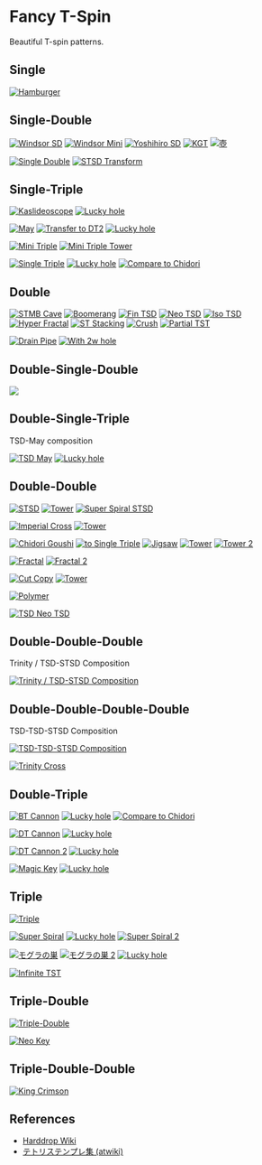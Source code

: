 Fancy T-Spin
============

Beautiful T-spin patterns.

Single
-------

[![Hamburger](https://fumen-svg-server--eight041.repl.co/?data=v115%40mfG8DeF8CeG8CeG8DeF8CeG8CeG8DeF8CeG8CeG8De%3FF8CeG8CeG8JeAgWJAIyehDVsZrDSBAAAvhJ0pBdlfFlBAAA%3F0fBdbfFbBAAAJkBAAA&delay=500)](https://harddrop.com/fumen/?v115@mfG8DeF8CeG8CeG8DeF8CeG8CeG8DeF8CeG8CeG8De?F8CeG8CeG8JeAgWJAIyehDVsZrDSBAAAvhJ0pBdlfFlBAAA?0fBdbfFbBAAAJkBAAA)

Single-Double
--------------

[![Windsor SD](https://fumen-svg-server--eight041.repl.co/?data=v115%400gB8GeB8HeC8AeI8CeH8AeE8JeAgWMAXORoDzXyTAS%3FIT7B0gRaGeRaLeiWIegWWeAAAvhGtgflgf9gBAAANrfFrBA%3FAA&delay=500)](https://harddrop.com/fumen/?v115@0gB8GeB8HeC8AeI8CeH8AeE8JeAgWMAXORoDzXyTAS?IT7B0gRaGeRaLeiWIegWWeAAAvhGtgflgf9gBAAANrfFrBA?AA)
[![Windsor Mini](https://fumen-svg-server--eight041.repl.co/?data=v115%40HhI8AeF8CeH8AeB8JeAgWOAXORoDzXyTASo93DuuBA%3FAMhzDeeAAPAAvhFVjf9jBAAA9sflsBAAA)](https://harddrop.com/fumen/?v115@HhI8AeF8CeH8AeB8JeAgWOAXORoDzXyTASo93DuuBA?AMhzDeeAAPAAvhFVjf9jBAAA9sflsBAAA)
[![Yoshihiro SD](https://fumen-svg-server--eight041.repl.co/?data=v115%40bhI8KeAgWOAZn81DJ9VXEvoo2Az2AAAvhCVtf9tBAA%3FAMhB8CeF8DeG8MeAAAvhCtsflsBAAA)](https://harddrop.com/fumen/?v115@bhI8KeAgWOAZn81DJ9VXEvoo2Az2AAAvhCVtf9tBAA?AMhB8CeF8DeG8MeAAAvhCtsflsBAAA)
[![KGT](https://fumen-svg-server--eight041.repl.co/?data=v115%40pgD8CeG8BeG8CeH8AeI8AeI8AeE8JeAgWDAL71BAvh%3FGNhfVhBAAATTB9cflcBAAA)](https://harddrop.com/fumen/?v115@pgD8CeG8BeG8CeH8AeI8AeI8AeE8JeAgWDAL71BAvh?GNhfVhBAAATTB9cflcBAAA)
[![壺](https://fumen-svg-server--eight041.repl.co/?data=v115%409gC8CeF8EeF8CeG8CeD8JeAgWGAlPxRBGyAAAvhHXr%3FBtlfllf9lBAAPAA9rflrBAAA)](https://harddrop.com/fumen/?v115@9gC8CeF8EeF8CeG8CeD8JeAgWGAlPxRBGyAAAvhHXr?Btlfllf9lBAAPAA9rflrBAAA)

[![Single Double](https://fumen-svg-server--eight041.repl.co/?data=v115%405gB8GeB8CeG8AeH8CeH8BeA8JeAgWPATOZyDs488AQ%3FmqhECDdCA5gRaGeRaKehHIegHIegHJeAAAvhF9efVjftsfl%3Fsf9sBAAA)](https://harddrop.com/fumen/?v115@5gB8GeB8CeG8AeH8CeH8BeA8JeAgWPATOZyDs488AQ?mqhECDdCA5gRaGeRaKehHIegHIegHJeAAAvhF9efVjftsfl?sf9sBAAA)
[![STSD Transform](https://fumen-svg-server--eight041.repl.co/?data=v115%405gB8GeB8CeG8AeH8CeH8BeA8JeAg0QAz%2BT7BFbEwCy%3FC5aEmXyGEvhG9efVjftsf1sBAAA5jBcZBHhF8DeE8YeAAA)](https://harddrop.com/fumen/?v115@5gB8GeB8CeG8AeH8CeH8BeA8JeAg0QAz+T7BFbEwCy?C5aEmXyGEvhG9efVjftsf1sBAAA5jBcZBHhF8DeE8YeAAA)

Single-Triple
--------------

[![Kaslideoscope](https://fumen-svg-server--eight041.repl.co/?data=v115%40pgD8CeF8DeF8AeI8CeG8CeI8AeD8JeAgWNALScDEJ3%3FENEzVzQEFBAAAhgRpHeRLHewDIewDAeiWEewDCegWEewDae%3FAAPAAvhHVcftlfVrf9rBAAAVhftqBAAA)](https://harddrop.com/fumen/?v115@pgD8CeF8DeF8AeI8CeG8CeI8AeD8JeAgWNALScDEJ3?ENEzVzQEFBAAAhgRpHeRLHewDIewDAeiWEewDCegWEewDae?AAPAAvhHVcftlfVrf9rBAAAVhftqBAAA)
[![Lucky hole](https://fumen-svg-server--eight041.repl.co/?data=v115%40fgD8BeG8CeG8AeI8CeG8CeI8AeH8AeE8JeAgWMAMwg%3F%2FD5oo2Ao3krDvhM9SuAAVXftgfVmf9mBAAA9XfVcftlBAAA%3FNrfFrBAAA)](https://harddrop.com/fumen/?v115@fgD8BeG8CeG8AeI8CeG8CeI8AeH8AeE8JeAgWMAMwg?/D5oo2Ao3krDvhM9SuAAVXftgfVmf9mBAAA9XfVcftlBAAA?NrfFrBAAA)
  
[![May](https://fumen-svg-server--eight041.repl.co/?data=v115%40pgB8HeA8IeA8AeI8BeH8CeG8BeG8JeAgWDANyJDAfg%3FRpHeRLHewDIewDAeBPFewDBeBPEewDceAAPAAvhGVbftkfF%3FqBAAAVgftpBAAA)](https://harddrop.com/fumen/?v115@pgB8HeA8IeA8AeI8BeH8CeG8BeG8JeAgWDANyJDAfg?RpHeRLHewDIewDAeBPFewDBeBPEewDceAAPAAvhGVbftkfF?qBAAAVgftpBAAA)
[![Transfer to DT2](https://fumen-svg-server--eight041.repl.co/?data=v115%40pgB8HeA8IeA8AeI8BeH8CeG8BeG8JeAgWTA0LkJET6%3FMXEFbEcEvoo2AkupAAvhGRbuAApffpkBAAAUcB3QBAAA)](https://harddrop.com/fumen/?v115@pgB8HeA8IeA8AeI8BeH8CeG8BeG8JeAgWTA0LkJET6?MXEFbEcEvoo2AkupAAvhGRbuAApffpkBAAAUcB3QBAAA)
[![Lucky hole](https://fumen-svg-server--eight041.repl.co/?data=v115%40fgB8BeG8CeG8AeI8BeH8CeG8BeI8AeG8JeAg0MAMwg%3F%2FD5oo2Ao3krDvhL9RuAAVWftffFlBAAA9WfVbftkBAAA9lf%3FFqBAAA)](https://harddrop.com/fumen/?v115@fgB8BeG8CeG8AeI8BeH8CeG8BeI8AeG8JeAg0MAMwg?/D5oo2Ao3krDvhL9RuAAVWftffFlBAAA9WfVbftkBAAA9lf?FqBAAA)

[![Mini Triple](https://fumen-svg-server--eight041.repl.co/?data=v115%40pgB8HeA8IeA8AeI8BeH8BeH8CeF8JeAgWNANOJ5DFb%3FEwCyuVDEFBAAAvhHVbuAAtkftpfVvBAAAVgftpBAAA)](https://harddrop.com/fumen/?v115@pgB8HeA8IeA8AeI8BeH8BeH8CeF8JeAgWNANOJ5DFb?EwCyuVDEFBAAAvhHVbuAAtkftpfVvBAAAVgftpBAAA)
[![Mini Triple Tower](https://fumen-svg-server--eight041.repl.co/?data=v115%40xeB8HeA8IeA8AeI8BeH8BeH8CeI8AeH8BeH8BeG8Ce%3FG8AeI8BeH8BeH8CeI8AeH8BeH8BeG8CeF8JeAg0VANOJ5DF%3FbEwCyuVDEloo2AUn9rDSBAAAxehWHegWIegWAeBPFewDBeB%3FPEewDBehHEewDCegHEewDRaAegHEeRaBewDEehWBewDEegW%3FCewDEegWAeBPwDEewDBeBPEewDBehHEewDCegHEewDRaAeg%3FHEeRaleAAAvhVVfetoetteVze99e9CfVHftQftVfVbf9lf9%3FqfVvBAAA9qBVvBtpBVvB9qBVvBtpBAAA)](https://harddrop.com/fumen/?v115@xeB8HeA8IeA8AeI8BeH8BeH8CeI8AeH8BeH8BeG8Ce?G8AeI8BeH8BeH8CeI8AeH8BeH8BeG8CeF8JeAg0VANOJ5DF?bEwCyuVDEloo2AUn9rDSBAAAxehWHegWIegWAeBPFewDBeB?PEewDBehHEewDCegHEewDRaAegHEeRaBewDEehWBewDEegW?CewDEegWAeBPwDEewDBeBPEewDBehHEewDCegHEewDRaAeg?HEeRaleAAAvhVVfetoetteVze99e9CfVHftQftVfVbf9lf9?qfVvBAAA9qBVvBtpBVvB9qBVvBtpBAAA)
  
[![Single Triple](https://fumen-svg-server--eight041.repl.co/?data=v115%409gD8BeG8DeG8AeJ8AeD8JeAgWPATOZyDs488AQuR5D%3FQDdCA%2FgRaBeBPCeRaDeBPeeAAPAAvhHNmfFmfdmBAAAXcBV%3FiftrBAAA)](https://harddrop.com/fumen/?v115@9gD8BeG8DeG8AeJ8AeD8JeAgWPATOZyDs488AQuR5D?QDdCA/gRaBeBPCeRaDeBPeeAAPAAvhHNmfFmfdmBAAAXcBV?iftrBAAA)
[![Lucky hole](https://fumen-svg-server--eight041.repl.co/?data=v115%40zgD8BeG8DeG8AeJ8AeJ8AeC8JeAg0MAMwg%2FD5oo2Ao%3F3krDvhHNhuAAFhfdhBAAAXXBVdftmBAAAHhD8DeE8EeB8Te%3FAAAvhCNsfFsBAAA)](https://harddrop.com/fumen/?v115@zgD8BeG8DeG8AeJ8AeJ8AeC8JeAg0MAMwg/D5oo2Ao?3krDvhHNhuAAFhfdhBAAAXXBVdftmBAAAHhD8DeE8EeB8Te?AAAvhCNsfFsBAAA)
[![Compare to Chidori](https://fumen-svg-server--eight041.repl.co/?delay=1000&data=v115%409gB8R4BeBtC8R4DeBtE8AeJ8AeD8JeAgWWADHvQEBM%3FVTASYlNEFbs2BouCNEyuBAA6gg0HeAPglHeg0glAteeAAPA%3FA)](https://harddrop.com/fumen/?v115@9gB8R4BeBtC8R4DeBtE8AeJ8AeD8JeAgWWADHvQEBM?VTASYlNEFbs2BouCNEyuBAA6gg0HeAPglHeg0glAteeAAPA?A)

Double
---------

[![STMB Cave](https://fumen-svg-server--eight041.repl.co/?delay=1000&data=v115%409gC8CeH8AeI8CeG8CeC8JeAgWLAzeW0BFbs2BBSdCA%3FrgRpHeRpLeRaGeRageAAPAArgxSHeRpHegWIegWkeAAA0gg%3FlBPGegHglIeglkeAAAsgAtGegWhlGeg0APCehHxDEeRagWI%3FegWVeAAA)](https://harddrop.com/fumen/?v115@9gC8CeH8AeI8CeG8CeC8JeAgWLAzeW0BFbs2BBSdCA?rgRpHeRpLeRaGeRageAAPAArgxSHeRpHegWIegWkeAAA0gg?lBPGegHglIeglkeAAAsgAtGegWhlGeg0APCehHxDEeRagWI?egWVeAAA)
[![Boomerang](https://fumen-svg-server--eight041.repl.co/?data=v115%40agB8IeA8CeE8AeH8BeH8BeI8AeI8AeI8AeD8JeAgWJ%3FACnrGEFMkJEHBAAAvhCWSuAA%2BcBAAA)](https://harddrop.com/fumen/?v115@agB8IeA8CeE8AeH8BeH8BeI8AeI8AeI8AeD8JeAgWJ?ACnrGEFMkJEHBAAAvhCWSuAA+cBAAA)
[![Fin TSD](https://fumen-svg-server--eight041.repl.co/?data=v115%400gC8GeA8HeB8HeB8BeH8AeG8JeAgWJAGOpTASY9tCk%3FAAAA0giHGegHveAAPAAvhDlhflgfNqBAAA)](https://harddrop.com/fumen/?v115@0gC8GeA8HeB8HeB8BeH8AeG8JeAgWJAGOpTASY9tCk?AAAA0giHGegHveAAPAAvhDlhflgfNqBAAA)
[![Neo TSD](https://fumen-svg-server--eight041.repl.co/?data=v115%40zgC8GeA8IeB8BeH8BeH8AeG8JeAgWJAOYrTASY9tCk%3FAAAAzgiHGegHweAAPAAvhEtgflgfFgfNqBAAA)](https://harddrop.com/fumen/?v115@zgC8GeA8IeB8BeH8BeH8AeG8JeAgWJAOYrTASY9tCk?AAAAzgiHGegHweAAPAAvhEtgflgfFgfNqBAAA)
[![Iso TSD](https://fumen-svg-server--eight041.repl.co/?data=v115%40zgD8FeA8IeB8HeA8BeI8AeG8JeAgWJAJtrTASY9tCk%3FAAAAzgzD3eAAPAAvhDlhfFgfdqBAAA)](https://harddrop.com/fumen/?v115@zgD8FeA8IeB8HeA8BeI8AeG8JeAgWJAJtrTASY9tCk?AAAAzgzD3eAAPAAvhDlhfFgfdqBAAA)
[![Hyper Fractal](https://fumen-svg-server--eight041.repl.co/?data=v115%407fF8DeF8DeF8DeF8DeF8DeF8DeF8DeF8DeF8DeF8De%3FF8Je%2BKYPAIGurDyoo2AmLckD0isCAvhPipQAAAAA%2BgBifB%2B%3FWBiVB%2BMB9VflVBAAA9fflfBAAA9pflpBAAA)](https://harddrop.com/fumen/?v115@7fF8DeF8DeF8DeF8DeF8DeF8DeF8DeF8DeF8DeF8De?F8Je+KYPAIGurDyoo2AmLckD0isCAvhPipQAAAAA+gBifB+?WBiVB+MB9VflVBAAA9fflfBAAA9pflpBAAA)
[![ST Stacking](https://fumen-svg-server--eight041.repl.co/?data=v115%40mfG8DeF8CeG8CeG8DeF8CeG8CeG8DeF8CeG8CeG8De%3FF8CeG8CeG8JeAg0NAze88AwMWeDjB2JEHBAAAmfAAgWIegW%3FHehWHehHIegHHeQagHHeRaIeQaHeRLHeRLIeAPHeBPHeAPP%3FeAAecfRpg0D8CeQpwSgWIegWGeBPgHHewhQLHewhQLIegHI%3FegHIegHGeRpgWGexhgWIeAPGeBtHeAtPeAAAvhS%2FpBdlfFl%3FBAAA%2FkBdgfFgBAAA%2FfBdbfFbBAAeZkBvaBdWfFWBAAAZlBA%3FAA)](https://harddrop.com/fumen/?v115@mfG8DeF8CeG8CeG8DeF8CeG8CeG8DeF8CeG8CeG8De?F8CeG8CeG8JeAg0NAze88AwMWeDjB2JEHBAAAmfAAgWIegW?HehWHehHIegHHeQagHHeRaIeQaHeRLHeRLIeAPHeBPHeAPP?eAAecfRpg0D8CeQpwSgWIegWGeBPgHHewhQLHewhQLIegHI?egHIegHGeRpgWGexhgWIeAPGeBtHeAtPeAAAvhS/pBdlfFl?BAAA/kBdgfFgBAAA/fBdbfFbBAAeZkBvaBdWfFWBAAAZlBA?AA)
[![Crush](https://fumen-svg-server--eight041.repl.co/?delay=1000&data=v115%40%2Fgh0FeB8g0CeF8g0R4G8R4AeE8JeAg0FAjLJbEIBAA%3FAUhRLgHFewhQLPeAAPAA)](https://harddrop.com/fumen/?v115@/gh0FeB8g0CeF8g0R4G8R4AeE8JeAg0FAjLJbEIBAA?AUhRLgHFewhQLPeAAPAA)
[![Partial TST](https://fumen-svg-server--eight041.repl.co/?data=v115%40zgB8HeA8IeA8AeI8BeH8CeF8JeAgWNAQCaeEpikTAS%3FY9tC0AAAAJhBPIeBPYeAAPAAvhCVgftpBAAA)](https://harddrop.com/fumen/?v115@zgB8HeA8IeA8AeI8BeH8CeF8JeAgWNAQCaeEpikTAS?Y9tC0AAAAJhBPIeBPYeAAPAAvhCVgftpBAAA)

[![Drain Pipe](https://fumen-svg-server--eight041.repl.co/?data=v115%40fgB8CeG8DeI8AeH8BeH8AeI8AeI8AeE8JeAgWMAkLs%3F4Duoo2AQutrDvhCUSuUAzO0dEloo2Awno2AzX%2FdEEszQEch%3FQCAjLBAAAAPAA)](https://harddrop.com/fumen/?v115@fgB8CeG8DeI8AeH8BeH8AeI8AeI8AeE8JeAgWMAkLs?4Duoo2AQutrDvhCUSuUAzO0dEloo2Awno2AzX/dEEszQEch?QCAjLBAAAAPAA)
[![With 2w hole](https://fumen-svg-server--eight041.repl.co/?data=v115%40fgB8CeG8DeI8AeH8BeH8BeH8BeH8BeD8JeAgWQAXu%2B%3F1DFbU9A3oo2Ao3krDvhDWXuAA%2Bhf%2BrBAAA)](https://harddrop.com/fumen/?v115@fgB8CeG8DeI8AeH8BeH8BeH8BeH8BeD8JeAgWQAXu+?1DFbU9A3oo2Ao3krDvhDWXuAA+hf+rBAAA)

Double-Single-Double
--------------------

[![](https://fumen-svg-server--eight041.repl.co/?data=v115%40pgC8BeH8CeI8AeH8BeG8CeF8CeE8JeAglAhRaGeRaj%3FeAAeughHIegHIegHIegWIegWHehWMeAAekgRpHexhIeQaIe%3FQaIeQLIeQLHehlMeAAevhJtWfVcf9mBAAAdrf1vBAAAdrfF%3FrBAAA)](https://harddrop.com/fumen/?v115@pgC8BeH8CeI8AeH8BeG8CeF8CeE8JeAglAhRaGeRaj?eAAeughHIegHIegHIegWIegWHehWMeAAekgRpHexhIeQaIe?QaIeQLIeQLHehlMeAAevhJtWfVcf9mBAAAdrf1vBAAAdrfF?rBAAA)

Double-Single-Triple
--------------------

TSD-May composition

[![TSD May](https://fumen-svg-server--eight041.repl.co/?delay=1000&data=v115%40agB8IeA8CeE8AeH8CeH8AeH8BeG8CeH8BeD8JeAgWJ%3FAUNKSASo9cDZBAAA5gA8GeAAAeAAGeA8ieAAAAhAABeA8Ge%3FAAAeAAFeB8YeAAANhA8GeAAAeAAGeA8OeAAAUhAABeA8GeA%3FAA8NeAAAKhAAIeA8AeA8IeAANeAAAKhA8AeA8GeAAAeAAXe%3FAAAKhAAA8JeA8GeAAPeAAA)](https://harddrop.com/fumen/?v115@agB8IeA8CeE8AeH8CeH8AeH8BeG8CeH8BeD8JeAgWJ?AUNKSASo9cDZBAAA5gA8GeAAAeAAGeA8ieAAAAhAABeA8Ge?AAAeAAFeB8YeAAANhA8GeAAAeAAGeA8OeAAAUhAABeA8GeA?AA8NeAAAKhAAIeA8AeA8IeAANeAAAKhA8AeA8GeAAAeAAXe?AAAKhAAA8JeA8GeAAPeAAA)
[![Lucky hole](https://fumen-svg-server--eight041.repl.co/?delay=1000&data=v115%40LgC8BeH8CeI8AeH8CeH8AeH8BeG8CeH8BeH8AeE8Je%3FAgWMAMwg%2FD5oo2Ao3krDvgA8GeAAAeAAGeA8seAAPAA2gAA%3FBeA8GeAAAeAAFeB8ieAAADhA8GeAAAeAAGeA8YeAAAKhAAB%3FeA8GeAAA8XeAAAAhAAIeA8AeA8IeAAXeAAAAhA8AeA8GeAA%3FAeAAheAAAAhAAA8JeA8GeAAZeAAA)](https://harddrop.com/fumen/?v115@LgC8BeH8CeI8AeH8CeH8AeH8BeG8CeH8BeH8AeE8Je?AgWMAMwg/D5oo2Ao3krDvgA8GeAAAeAAGeA8seAAPAA2gAA?BeA8GeAAAeAAFeB8ieAAADhA8GeAAAeAAGeA8YeAAAKhAAB?eA8GeAAA8XeAAAAhAAIeA8AeA8IeAAXeAAAAhA8AeA8GeAA?AeAAheAAAAhAAA8JeA8GeAAZeAAA)

Double-Double
--------------

[![STSD](https://fumen-svg-server--eight041.repl.co/?delay=1500&data=v115%402gB8HeA8FeD8AeI8BeH8BeD8JeAgWEAz%2BT7B2gBAHe%3FAAFeDAAeIABeHABeDAJeAAPAA2gh0Heg0Ieg0AehlEeRpBe%3FglEeRpBeglMeAAA2ghHHegHIegHAehWEexSBegWEexSBeg0%3FC8JeAAA2gh0Heg0Ieg0AeBtEeRpBeBtDeRpPeAAA2ghHHeg%3FHIegHAeBPEexSBeBPBeB8xwBeDAJeAAA2gR4GeR4HeRpAeh%3FlEeRpBeglIeglMeAAA2gxDGexDHexSAehWEexSBegWIeg0C%3F8JeAAA2gR4GeR4HeRpAeBtEeRpBeBtVeAAA2gxDGexDHexS%3FAeBPEexSBeBPVeAAA2gh0Geglg0Heglg0AeBtEehlBeBtVe%3FAAA)](https://harddrop.com/fumen/?v115@2gB8HeA8FeD8AeI8BeH8BeD8JeAgWEAz+T7B2gBAHe?AAFeDAAeIABeHABeDAJeAAPAA2gh0Heg0Ieg0AehlEeRpBe?glEeRpBeglMeAAA2ghHHegHIegHAehWEexSBegWEexSBeg0?C8JeAAA2gh0Heg0Ieg0AeBtEeRpBeBtDeRpPeAAA2ghHHeg?HIegHAeBPEexSBeBPBeB8xwBeDAJeAAA2gR4GeR4HeRpAeh?lEeRpBeglIeglMeAAA2gxDGexDHexSAehWEexSBegWIeg0C?8JeAAA2gR4GeR4HeRpAeBtEeRpBeBtVeAAA2gxDGexDHexS?AeBPEexSBeBPVeAAA2gh0Geglg0Heglg0AeBtEehlBeBtVe?AAA)
[![Tower](https://fumen-svg-server--eight041.repl.co/?data=v115%40LgE8EeD8FeD8AeI8BeH8BeH8CeI8AeH8BeH8BeC8Je%3FAgWFAUn9rDSBAAAvhN1NuAANXfNcf1hfdsBAAA1XfNhfNmf%3FlrBAAA1hfNrBAAA)](https://harddrop.com/fumen/?v115@LgE8EeD8FeD8AeI8BeH8BeH8CeI8AeH8BeH8BeC8Je?AgWFAUn9rDSBAAAvhN1NuAANXfNcf1hfdsBAAA1XfNhfNmf?lrBAAA1hfNrBAAA)
[![Super Spiral STSD](https://fumen-svg-server--eight041.repl.co/?data=v115%40tgB8IeA8DeD8AeG8CeG8CeH8BeE8JeAgWVATAurDyo%3Fo2AzIWXEBD98AwM%2BtCkAAAAtgBPIeAPAtCezDGegHIegHIe%3FhHQeAAPAAvhD2bferf2qBAAA)](https://harddrop.com/fumen/?v115@tgB8IeA8DeD8AeG8CeG8CeH8BeE8JeAgWVATAurDyo?o2AzIWXEBD98AwM+tCkAAAAtgBPIeAPAtCezDGegHIegHIe?hHQeAAPAAvhD2bferf2qBAAA)

[![Imperial Cross](https://fumen-svg-server--eight041.repl.co/?data=v115%402gB8HeA8FeD8AeH8CeH8AeE8JeAgWQAJ0trDy%2BzCEF%3Fbs2BynEbEvhE1huAANrfFrfdrBAAA)](https://harddrop.com/fumen/?v115@2gB8HeA8FeD8AeH8CeH8AeE8JeAgWQAJ0trDy+zCEF?bs2BynEbEvhE1huAANrfFrfdrBAAA)
[![Tower](https://fumen-svg-server--eight041.repl.co/?data=v115%40jfD8BeG8CeG8AeH8CeH8AeJ8CeI8AeH8CeH8AeF8Ce%3FG8AeH8CeH8AeF8JeAgWFAUn9rDSBAAAvha90eV5etCflCf9%3FCBAAA9%2BeFDBAAANIf1NfdYfFYfNYBAAANSflXBAAA9cfVhf%3Ftqflqf9qBAAA9mfFrBAAA)](https://harddrop.com/fumen/?v115@jfD8BeG8CeG8AeH8CeH8AeJ8CeI8AeH8CeH8AeF8Ce?G8AeH8CeH8AeF8JeAgWFAUn9rDSBAAAvha90eV5etCflCf9?CBAAA9+eFDBAAANIf1NfdYfFYfNYBAAANSflXBAAA9cfVhf?tqflqf9qBAAA9mfFrBAAA)

[![Chidori Goushi](https://fumen-svg-server--eight041.repl.co/?data=v115%400gB8GeB8CeH8CeH8AeH8AeF8JeAgWQAj8FoDPMeTAS%3FIAME1974D0gRaGeRaIeBPIeBPZeAAPAArgAtHexSGewhwSv%3FeAAAvhFdmfFmBAAetqflqBAAA)](https://harddrop.com/fumen/?v115@0gB8GeB8CeH8CeH8AeH8AeF8JeAgWQAj8FoDPMeTAS?IAME1974D0gRaGeRaIeBPIeBPZeAAPAArgAtHexSGewhwSv?eAAAvhFdmfFmBAAetqflqBAAA)
[![to Single Triple](https://fumen-svg-server--eight041.repl.co/?data=v115%400gB8GeB8CeH8CeH8AeM8AeA8JeAgWUA0H98Awc1JEH%3FDVTASYlWEJ5krDvhEdmuAAFmfNmBAAeacBfgA8IeA8IeA8I%3FeA8DeE8neAAAvhDtVfVbf9lBAAA)](https://harddrop.com/fumen/?v115@0gB8GeB8CeH8CeH8AeM8AeA8JeAgWUA0H98Awc1JEH?DVTASYlWEJ5krDvhEdmuAAFmfNmBAAeacBfgA8IeA8IeA8I?eA8DeE8neAAAvhDtVfVbf9lBAAA)
[![Jigsaw](https://fumen-svg-server--eight041.repl.co/?data=v115%40pgC8BeG8CeH8CeG8BeH8BeH8BeE8JeAgWGAKepaEhD%3FCAAvhBPrQAAAAA)](https://harddrop.com/fumen/?v115@pgC8BeG8CeH8CeG8BeH8BeH8BeE8JeAgWGAKepaEhD?CAAvhBPrQAAAAA)
[![Tower](https://fumen-svg-server--eight041.repl.co/?data=v115%40kfB8GeB8CeH8CeH8AeH8AeH8CeH8CeH8AeH8AeH8Ce%3FH8CeH8AeH8AeF8JeAgWFAUn9rDSBAAAvhRd%2BtAAF%2BAAAAtC%3FflCBAAAdSfFSBAAAtWflWBAAAdmfFmBAAAtqflqBAAA)](https://harddrop.com/fumen/?v115@kfB8GeB8CeH8CeH8AeH8AeH8CeH8CeH8AeH8AeH8Ce?H8CeH8AeH8AeF8JeAgWFAUn9rDSBAAAvhRd+tAAF+AAAAtC?flCBAAAdSfFSBAAAtWflWBAAAdmfFmBAAAtqflqBAAA)
[![Tower 2](https://fumen-svg-server--eight041.repl.co/?data=v115%40jfC8CeF8CeH8CeF8CeH8CeF8CeH8CeH8AeH8AeJ8Ae%3FH8AeJ8AeH8AeF8JeAgWJAUn9rDyoo2ASAAAAvhRdSuAAFSB%3FAAAtWflWBAAAdcfFcBAAAtgflgBAAAdmfFmBAAAtqflqBAA%3FA)](https://harddrop.com/fumen/?v115@jfC8CeF8CeH8CeF8CeH8CeF8CeH8CeH8AeH8AeJ8Ae?H8AeJ8AeH8AeF8JeAgWJAUn9rDyoo2ASAAAAvhRdSuAAFSB?AAAtWflWBAAAdcfFcBAAAtgflgBAAAdmfFmBAAAtqflqBAA?A)
  
[![Fractal](https://fumen-svg-server--eight041.repl.co/?data=v115%401gB8FeC8CeH8AeH8CeH8AeE8JeAgWHAmLckD0isCAv%3FhFNhuAAFhBAAANrfFrBAAA)](https://harddrop.com/fumen/?v115@1gB8FeC8CeH8AeH8CeH8AeE8JeAgWHAmLckD0isCAv?hFNhuAAFhBAAANrfFrBAAA)
[![Fractal 2](https://fumen-svg-server--eight041.repl.co/?data=v115%40pgD8FeC8CeH8AeI8BeG8CeH8AeE8JeAgWLAmLckD0i%3FkTAS4oAAvhFNcuAAFcBAAANrfFrBAAA)](https://harddrop.com/fumen/?v115@pgD8FeC8CeH8AeI8BeG8CeH8AeE8JeAgWLAmLckD0i?kTAS4oAAvhFNcuAAFcBAAANrfFrBAAA)
  
[![Cut Copy](https://fumen-svg-server--eight041.repl.co/?delay=1000&data=v115%40zgB8CeH8AeI8CeH8AeI8AeE8JeAgWKADA3TASI3LEw%3FGCAAqgR4BeRpCeRaCeRLGeiWIegWgeAAPAAfgg0DeRpCeg0%3FRaGexhCeBtGexhglIeglgeAAPRAFb%2BsCUkFSASIncD2488A%3FZAAAA)](https://harddrop.com/fumen/?v115@zgB8CeH8AeI8CeH8AeI8AeE8JeAgWKADA3TASI3LEw?GCAAqgR4BeRpCeRaCeRLGeiWIegWgeAAPAAfgg0DeRpCeg0?RaGexhCeBtGexhglIeglgeAAPRAFb+sCUkFSASIncD2488A?ZAAAA)
[![Tower](https://fumen-svg-server--eight041.repl.co/?data=v115%40jfB8BeH8CeH8AeG8CeH8AeI8CeH8AeG8CeH8AeI8Ce%3FH8AeG8CeH8AeG8JeAg0FAUn9rDSBAAAUfAtDeRpBeBtDeRL%3FBeAPgWDeBPCegWDegHBPAehWDegHCeRaDehHAeRagWDeBPC%3FegWDegHBPAehWDegHCeRaDehHAeRagWDeBPCegWDegHBPAe%3FhWDegHCeRaDehHAeRaOeAAPAAvhR94el4AAAANCfFCBAAA9%3FMflMBAAANWfFWBAAA9gflgBAAANqfFqBAAA)](https://harddrop.com/fumen/?v115@jfB8BeH8CeH8AeG8CeH8AeI8CeH8AeG8CeH8AeI8Ce?H8AeG8CeH8AeG8JeAg0FAUn9rDSBAAAUfAtDeRpBeBtDeRL?BeAPgWDeBPCegWDegHBPAehWDegHCeRaDehHAeRagWDeBPC?egWDegHBPAehWDegHCeRaDehHAeRagWDeBPCegWDegHBPAe?hWDegHCeRaDehHAeRaOeAAPAAvhR94el4AAAANCfFCBAAA9?MflMBAAANWfFWBAAA9gflgBAAANqfFqBAAA)
  
[![Polymer](https://fumen-svg-server--eight041.repl.co/?data=v115%40igC8GeA8IeA8FeD8BeH8AeJ8BeH8AeD8JeAg0HAQ3E%3FvEtI6CAYgg0IeiWGewDIewDIewDBeRaEewDAeRaFeRLHeRL%3FOeAAPAAvhHlYflXfNhBAAeliflhftrBAAA)](https://harddrop.com/fumen/?v115@igC8GeA8IeA8FeD8BeH8AeJ8BeH8AeD8JeAg0HAQ3E?vEtI6CAYgg0IeiWGewDIewDIewDBeRaEewDAeRaFeRLHeRL?OeAAPAAvhHlYflXfNhBAAeliflhftrBAAA)

[![TSD Neo TSD](https://fumen-svg-server--eight041.repl.co/?data=v115%40kgB8IeA8CeE8AeH8BeG8CeG8BeI8AeE8JeAg0PAUNK%3FSAS4fqDvoo2AUNSBAvhIVXuAA9hBAAAiXB9gflgfFhfdrBA%3FAA)](https://harddrop.com/fumen/?v115@kgB8IeA8CeE8AeH8BeG8CeG8BeI8AeE8JeAg0PAUNK?SAS4fqDvoo2AUNSBAvhIVXuAA9hBAAAiXB9gflgfFhfdrBA?AA)

Double-Double-Double
--------------------

Trinity / TSD-STSD Composition

[![Trinity / TSD-STSD Composition](https://fumen-svg-server--eight041.repl.co/?delay=1000&data=v115%40jgB8IeA8DeD8AeH8BeG8CeH8AeI8BeE8JeAgWJAie8%3F8AwM%2BtCkAAAAJhA8IeAAAeAAIeA8OeAAtHA0L2JEJPKDATh%3FA8BeAAGeA8AAOeAAPLA0L2JEJPCUAS4oAAMhAAGeA8AeA8G%3FeAAPeAAPJAke88AwM%2BtCkAAAAChAAGeA8AeA8GeAAZeAAPK%3FAkuhRASITxCz2AAA)](https://harddrop.com/fumen/?v115@jgB8IeA8DeD8AeH8BeG8CeH8AeI8BeE8JeAgWJAie8?8AwM+tCkAAAAJhA8IeAAAeAAIeA8OeAAtHA0L2JEJPKDATh?A8BeAAGeA8AAOeAAPLA0L2JEJPCUAS4oAAMhAAGeA8AeA8G?eAAPeAAPJAke88AwM+tCkAAAAChAAGeA8AeA8GeAAZeAAPK?AkuhRASITxCz2AAA)

Double-Double-Double-Double
-----------------------------

TSD-TSD-STSD Composition

[![TSD-TSD-STSD Composition](https://fumen-svg-server--eight041.repl.co/?delay=1000&data=v115%40OgB8IeA8EeC8AeH8CeH8AeH8CeH8AeH8BeH8BeF8Je%3FAg0RAz%2BT7BFbE6B0r78AwM%2BtCkAAAABhA8GeAAAeAAGeA8a%3FeAAtQAz%2BT7BFbE6BUoo2Az%2BT7BIhAABeA8GeAAA8ZeAAtQA%3Fz%2BT7BFbUzBUoo2Az%2BT7BIhA8KeBAGeA8QeAAtSAz%2BT7BFbE%3FwCyOJ5D0W98AQbAAAShAABeA8GeAAA8PeAAPOAz%2BT7BFbEw%3FCyOJ5D0GCAAtgA8GeAAAeAAGeA8ReA8BeAAGeA8AAPeAAtX%3FAEHxhDs488AQ2tSASo78A436ACFr4AA0gAABeA8GeAAA8te%3FAAtXAEHxhDs488AQztSASo78A436ACFr4AAShAABeA8GeAA%3FA8PeAAtTAie88AQOKSASo78A436ACFr4AA0gA8BeAAGeA8A%3FAteAAPTA0G88AQztSASo78A436ACFr4AALhAAFeB8JeAAPe%3FAAtPAFbuRATJUABG46ACFr4AA0gAABeA8GeAAA8teAAeIhA%3FABeA8GeAAA8ZeAAe0gA8BeAAGeA8AAteAAA3gA8GeAAAeAA%3FFeB8JeBAGeA8QeAAtSA0L2JEJPCUAS4gRASITxCz2AAA%2BgA%3FABeA8GeAAA8jeAAPPAFbuRATJUABG46ACFr4AAShAABeA8G%3FeAAA8PeAAPOA0L2JEJPCUASITxCz2AAA%2BgA8BeAAGeA8AAj%3FeAAPPAFbuRATJUABG46ACFr4AA)](https://harddrop.com/fumen/?v115@OgB8IeA8EeC8AeH8CeH8AeH8CeH8AeH8BeH8BeF8Je?Ag0RAz+T7BFbE6B0r78AwM+tCkAAAABhA8GeAAAeAAGeA8a?eAAtQAz+T7BFbE6BUoo2Az+T7BIhAABeA8GeAAA8ZeAAtQA?z+T7BFbUzBUoo2Az+T7BIhA8KeBAGeA8QeAAtSAz+T7BFbE?wCyOJ5D0W98AQbAAAShAABeA8GeAAA8PeAAPOAz+T7BFbEw?CyOJ5D0GCAAtgA8GeAAAeAAGeA8ReA8BeAAGeA8AAPeAAtX?AEHxhDs488AQ2tSASo78A436ACFr4AA0gAABeA8GeAAA8te?AAtXAEHxhDs488AQztSASo78A436ACFr4AAShAABeA8GeAA?A8PeAAtTAie88AQOKSASo78A436ACFr4AA0gA8BeAAGeA8A?AteAAPTA0G88AQztSASo78A436ACFr4AALhAAFeB8JeAAPe?AAtPAFbuRATJUABG46ACFr4AA0gAABeA8GeAAA8teAAeIhA?ABeA8GeAAA8ZeAAe0gA8BeAAGeA8AAteAAA3gA8GeAAAeAA?FeB8JeBAGeA8QeAAtSA0L2JEJPCUAS4gRASITxCz2AAA+gA?ABeA8GeAAA8jeAAPPAFbuRATJUABG46ACFr4AAShAABeA8G?eAAA8PeAAPOA0L2JEJPCUASITxCz2AAA+gA8BeAAGeA8AAj?eAAPPAFbuRATJUABG46ACFr4AA)

[![Trinity Cross](https://fumen-svg-server--eight041.repl.co/?data=v115%40LgD8BeH8CeI8AeH8BeH8BeG8CeG8AeH8CeH8AeE8Je%3FAgWPA0L2JEJPCUASI%2FVEvt8CAvhVNIf1NfdYfddf1hfNrfF%3FrfdrBAAANSf1XfdifdnflrBAAANcf1hfdsBAAANmflrBAAA%3F)](https://harddrop.com/fumen/?v115@LgD8BeH8CeI8AeH8BeH8BeG8CeG8AeH8CeH8AeE8Je?AgWPA0L2JEJPCUASI/VEvt8CAvhVNIf1NfdYfddf1hfNrfF?rfdrBAAANSf1XfdifdnflrBAAANcf1hfdsBAAANmflrBAAA?)

Double-Triple
--------------

[![BT Cannon](https://fumen-svg-server--eight041.repl.co/?data=v115%40kgB8IeA8CeE8AeH8BeG8CeH8AeJ8AeD8JeAgWLAie8%3F8AwEjJEuXxCAkgBPIeAPAtEeRaAeRLDeRaBeRLpeAAPAAkg%3FhlIeglAPHeQpwwHeQawwHegHHehHWeAAAvhGVXf9hfFmBAA%3FeVhf9rBAAA)](https://harddrop.com/fumen/?v115@kgB8IeA8CeE8AeH8BeG8CeH8AeJ8AeD8JeAgWLAie8?8AwEjJEuXxCAkgBPIeAPAtEeRaAeRLDeRaBeRLpeAAPAAkg?hlIeglAPHeQpwwHeQawwHegHHehHWeAAAvhGVXf9hfFmBAA?eVhf9rBAAA)
[![Lucky hole](https://fumen-svg-server--eight041.repl.co/?data=v115%40VgC8BeB8CeC8CeI8AeH8BeG8CeH8AeJ8AeH8AeE8Je%3FAgWMAMwg%2FD5oo2Ao3krDvhLtMfVSf9cfFhBAAAtWfVcf9mB%3FAAAtlfFrBAAA)](https://harddrop.com/fumen/?v115@VgC8BeB8CeC8CeI8AeH8BeG8CeH8AeJ8AeH8AeE8Je?AgWMAMwg/D5oo2Ao3krDvhLtMfVSf9cfFhBAAAtWfVcf9mB?AAAtlfFrBAAA)
[![Compare to Chidori](https://fumen-svg-server--eight041.repl.co/?delay=1000&data=v115%40kgBtIeBtBeC8R4AeilC8R4BeglF8CeH8AeJ8AeD8Je%3FAgWWADHvQEBMVTASYlNEFbs2BouCNEyuBAAkgBPEeQ4CeBP%3FglCeQaAewDGewhCegWqeAAPAA)](https://harddrop.com/fumen/?v115@kgBtIeBtBeC8R4AeilC8R4BeglF8CeH8AeJ8AeD8Je?AgWWADHvQEBMVTASYlNEFbs2BouCNEyuBAAkgBPEeQ4CeBP?glCeQaAewDGewhCegWqeAAPAA)
  
[![DT Cannon](https://fumen-svg-server--eight041.repl.co/?data=v115%40hgB8IeA8FeB8AeH8BeH8CeH8AeI8AeG8JeAgWLAke8%3F8AwEjJEuXxCAhghHIegHFehWAegHFegWBeBPEegWCeBPheA%3FAPAA3gRaGeRpJeAtDeRLAeBPEeRLAeAPPeAAAvhJNQf1Vfd%3FgfdlfFlBAAANaf1ffdqBAAA)](https://harddrop.com/fumen/?v115@hgB8IeA8FeB8AeH8BeH8CeH8AeI8AeG8JeAgWLAke8?8AwEjJEuXxCAhghHIegHFehWAegHFegWBeBPEegWCeBPheA?APAA3gRaGeRpJeAtDeRLAeBPEeRLAeAPPeAAAvhJNQf1Vfd?gfdlfFlBAAANaf1ffdqBAAA)
[![Lucky hole](https://fumen-svg-server--eight041.repl.co/?data=v115%40XgB8IeI8AeH8BeH8CeH8AeI8AeH8AeH8JeAgWMAMwg%3F%2FD5oo2Ao3krDvhMNLf1QfdbfdgfFgBAAANVf1afdlBAAANk%3FflpBAAA)](https://harddrop.com/fumen/?v115@XgB8IeI8AeH8BeH8CeH8AeI8AeH8AeH8JeAgWMAMwg?/D5oo2Ao3krDvhMNLf1QfdbfdgfFgBAAANVf1afdlBAAANk?flpBAAA)
  
[![DT Cannon 2](https://fumen-svg-server--eight041.repl.co/?data=v115%40jgB8IeA8DeD8AeH8CeH8AeH8BeI8AeE8JeAgWPAke8%3F8AwEjJEuXpTAS4oAA1gRaAeBPDeRaCeBPpeAAPAAjgBPIeA%3FPAtEexhAehlDexhCeglAtGegHgWHeiHVeAAAagR4GeRpAtR%3FegWAPIeAPIeAPHexhg0GeRLMeAAAvhG1WfdhfFhBAAe1gfd%3FrBAAA)](https://harddrop.com/fumen/?v115@jgB8IeA8DeD8AeH8CeH8AeH8BeI8AeE8JeAgWPAke8?8AwEjJEuXpTAS4oAA1gRaAeBPDeRaCeBPpeAAPAAjgBPIeA?PAtEexhAehlDexhCeglAtGegHgWHeiHVeAAAagR4GeRpAtR?egWAPIeAPIeAPHexhg0GeRLMeAAAvhG1WfdhfFhBAAe1gfd?rBAAA)
[![Lucky hole](https://fumen-svg-server--eight041.repl.co/?data=v115%40VgB8BeH8CeI8AeH8CeH8AeH8BeI8AeH8AeF8JeAgWM%3FAMwg%2FD5oo2Ao3krDvhLNMuAA1RfdcfFcBAAANWf1bfdmBAA%3FANlflqBAAA)](https://harddrop.com/fumen/?v115@VgB8BeH8CeI8AeH8CeH8AeH8BeI8AeH8AeF8JeAgWM?AMwg/D5oo2Ao3krDvhLNMuAA1RfdcfFcBAAANWf1bfdmBAA?ANlflqBAAA)

[![Magic Key](https://fumen-svg-server--eight041.repl.co/?data=v115%40sgH8CeH8AeI8AeH8BeI8AeG8JeAgWLANS54Djoo2AL%3F4JDAzgQaIeRaHegHQaHegHIehHReAAPAAvhHdbfFbBAAeDW%3FBNaf1ffdqBAAA)](https://harddrop.com/fumen/?v115@sgH8CeH8AeI8AeH8BeI8AeG8JeAgWLANS54Djoo2AL?4JDAzgQaIeRaHegHQaHegHIehHReAAPAAvhHdbfFbBAAeDW?BNaf1ffdqBAAA)
[![Lucky hole](https://fumen-svg-server--eight041.repl.co/?data=v115%40igH8CeH8AeI8AeH8BeI8AeH8AeH8JeAgWMAMwg%2FD5o%3Fo2Ao3krDvhKdWuAAFWBAAATRBNVf1afdlBAAANkflpBAAA)](https://harddrop.com/fumen/?v115@igH8CeH8AeI8AeH8BeI8AeH8AeH8JeAgWMAMwg/D5o?o2Ao3krDvhKdWuAAFWBAAATRBNVf1afdlBAAANkflpBAAA)

Triple
---------

[![Triple](https://fumen-svg-server--eight041.repl.co/?delay=1500&data=v115%40RhD8FeD8AeE8JeAgWGA0LmQEsoBAA2gh0Heg0Ieg0A%3FeBtIeBtVeAAPAA2ghHHegHIegHAeBPCeDABeBPVeAAAYgh0%3FHeg0Ieg0AehlFewhBeglFewhAeQ4glFewhAeR4FewhBeQ4W%3FeAAeYghHHegHIegHAehWFeQaBegWFeQaAewDgWCeC8Q4Aew%3FDwhF8Q4BewhC8TeAAtNAnLeGEFbMECy3eeEPBAAAsgh0Heg%3F0Ieg0AeR4GeR4heAAtAAsghHHegHIegHAexDFeAAxDheAAt%3FPAz8zCEsn9TASIIWEBSdCAsgh0Heg0Ieg0AeglGeilheAAP%3FAA)](https://harddrop.com/fumen/?v115@RhD8FeD8AeE8JeAgWGA0LmQEsoBAA2gh0Heg0Ieg0A?eBtIeBtVeAAPAA2ghHHegHIegHAeBPCeDABeBPVeAAAYgh0?Heg0Ieg0AehlFewhBeglFewhAeQ4glFewhAeR4FewhBeQ4W?eAAeYghHHegHIegHAehWFeQaBegWFeQaAewDgWCeC8Q4Aew?DwhF8Q4BewhC8TeAAtNAnLeGEFbMECy3eeEPBAAAsgh0Heg?0Ieg0AeR4GeR4heAAtAAsghHHegHIegHAexDFeAAxDheAAt?PAz8zCEsn9TASIIWEBSdCAsgh0Heg0Ieg0AeglGeilheAAP?AA)

[![Super Spiral](https://fumen-svg-server--eight041.repl.co/?data=v115%40tgB8IeA8DeD8AeG8CeG8CeI8AeE8JeAgWOATAurDyo%3Fo2AzIWXEBzBAA9gzDFeRLHeRLHezDPeAAPAA%2BgyhFegWQaH%3FegWQpIeywPeAAAvhD2bfemf2qBAAA)](https://harddrop.com/fumen/?v115@tgB8IeA8DeD8AeG8CeG8CeI8AeE8JeAgWOATAurDyo?o2AzIWXEBzBAA9gzDFeRLHeRLHezDPeAAPAA+gyhFegWQaH?egWQpIeywPeAAAvhD2bfemf2qBAAA)
[![Lucky hole](https://fumen-svg-server--eight041.repl.co/?data=v115%40jgB8IeA8DeD8AeG8CeG8CeI8AeH8AeF8JeAgWMAMwg%3F%2FD5oo2Ao3krDvhG2WuAAehf2lBAAA1bfdmBAAA)](https://harddrop.com/fumen/?v115@jgB8IeA8DeD8AeG8CeG8CeI8AeH8AeF8JeAgWMAMwg?/D5oo2Ao3krDvhG2WuAAehf2lBAAA1bfdmBAAA)
[![Super Spiral 2](https://fumen-svg-server--eight041.repl.co/?data=v115%40tgB8IeA8DeD8AeH8CeG8CeH8AeE8JeAgWSATAurDyo%3Fo2AzIWXEBD98AQbAAAvhD2bfemfGmBAAA)](https://harddrop.com/fumen/?v115@tgB8IeA8DeD8AeH8CeG8CeH8AeE8JeAgWSATAurDyo?o2AzIWXEBD98AQbAAAvhD2bfemfGmBAAA)
  
[![モグラの巣](https://fumen-svg-server--eight041.repl.co/?data=v115%40pgC8CeG8DeH8AeH8CeG8CeI8AeC8JeAgWeAlvs2Alr%3FDfET4M3Alvs2AF2DfET4p9BlPR6BFdAAAvhC0XuXATP0dEl%3Foo2Awno2AzX%2FdEFbEmDy31CAMmQCAjLBAAAAA)](https://harddrop.com/fumen/?v115@pgC8CeG8DeH8AeH8CeG8CeI8AeC8JeAgWeAlvs2Alr?DfET4M3Alvs2AF2DfET4p9BlPR6BFdAAAvhC0XuXATP0dEl?oo2Awno2AzX/dEFbEmDy31CAMmQCAjLBAAAAA)
[![モグラの巣 2](https://fumen-svg-server--eight041.repl.co/?data=v115%40pgC8CeH8CeH8AeH8CeG8CeI8AeC8JeAgWiAlvs2Alr%3FDfET4M3Alvs2AF2DfET4p9BlPR6BFt78AQbAAAvhDUXuLAT%3FX%2FdEFbEmDy31CAMmQBAyAAAAAAtDAFbkAA5RQAA)](https://harddrop.com/fumen/?v115@pgC8CeH8CeH8AeH8CeG8CeI8AeC8JeAgWiAlvs2Alr?DfET4M3Alvs2AF2DfET4p9BlPR6BFt78AQbAAAvhDUXuLAT?X/dEFbEmDy31CAMmQBAyAAAAAAtDAFbkAA5RQAA)
[![Lucky hole](https://fumen-svg-server--eight041.repl.co/?data=v115%40fgC8CeG8DeH8AeH8CeG8CeI8AeH8AeD8JeAgWMAMwg%3F%2FD5oo2Ao3krDvhF0SuAAchBAAA1cfdnBAAA)](https://harddrop.com/fumen/?v115@fgC8CeG8DeH8AeH8CeG8CeI8AeH8AeD8JeAgWMAMwg?/D5oo2Ao3krDvhF0SuAAchBAAA1cfdnBAAA)
  
[![Infinite TST](https://fumen-svg-server--eight041.repl.co/?data=v115%40vhFkKYOApV34Duu2rDFbEwCzOBAAKpQAAJVBvgBMGB%3F6WB7fF8DeF8DeF8DeF8DeF8DeF8DeF8DeF8DeF8DeF8EeE8%3FJeAAAvhK9HfVMftVBAAA9WfVbftkBAAA5gB6RBOaBFgF8De%3FF8DeF8DeF8DeF87eAAAvhHNLf1QfdbBAAANaf1ffdqBAAA)](https://harddrop.com/fumen/?v115@vhFkKYOApV34Duu2rDFbEwCzOBAAKpQAAJVBvgBMGB?6WB7fF8DeF8DeF8DeF8DeF8DeF8DeF8DeF8DeF8DeF8EeE8?JeAAAvhK9HfVMftVBAAA9WfVbftkBAAA5gB6RBOaBFgF8De?F8DeF8DeF8DeF87eAAAvhHNLf1QfdbBAAANaf1ffdqBAAA)

Triple-Double
-------------

[![Triple-Double](https://fumen-svg-server--eight041.repl.co/?delay=1500&data=v115%40RhD8FeE8AeD8JeAg0NA0LmQEs4%2B5Bvg2CEFBAAAOgh%3F0Heg0CeglEeg0AeilEewhBeAtFewhAeBtFewhAeAtg0Fewh%3FBeg0Heh0WeAAtAAOghHHegHCegWEegHAeiWEeQaBeAPFeQa%3FAeBPFeQaAeAPgHFeQaBegHHehHWeAAeOgh0Heg0Ieg0Aehl%3FFewhBeglFewhAeQ4glFewhAeR4FewhBeQ4glGeilVeAAAOg%3FhHHegHIegHAehWFeQaBegWFeQaAewDgWFeQaAexDFeQaBew%3FDgWBeDAAei0B8EAOeAAPGADEzPEJ2BAAsgh0Heg0Ieg0AeB%3FtFeglBeBtEeglIehlOeAAPAAsghHHegHIegHAeBPFegWBeB%3FPBeC8g0AeAADeC8g0gWOeAAPMADA3TASolrDUdToDigh0He%3Fg0Ieg0AehlEeRpBeglEeRpAeQ4glGeR4HeQ4OeAAPAA)](https://harddrop.com/fumen/?v115@RhD8FeE8AeD8JeAg0NA0LmQEs4+5Bvg2CEFBAAAOgh?0Heg0CeglEeg0AeilEewhBeAtFewhAeBtFewhAeAtg0Fewh?Beg0Heh0WeAAtAAOghHHegHCegWEegHAeiWEeQaBeAPFeQa?AeBPFeQaAeAPgHFeQaBegHHehHWeAAeOgh0Heg0Ieg0Aehl?FewhBeglFewhAeQ4glFewhAeR4FewhBeQ4glGeilVeAAAOg?hHHegHIegHAehWFeQaBegWFeQaAewDgWFeQaAexDFeQaBew?DgWBeDAAei0B8EAOeAAPGADEzPEJ2BAAsgh0Heg0Ieg0AeB?tFeglBeBtEeglIehlOeAAPAAsghHHegHIegHAeBPFegWBeB?PBeC8g0AeAADeC8g0gWOeAAPMADA3TASolrDUdToDigh0He?g0Ieg0AehlEeRpBeglEeRpAeQ4glGeR4HeQ4OeAAPAA)

[![Neo Key](https://fumen-svg-server--eight041.repl.co/?data=v115%40agC8IeA8BeE8AeH8BeI8AeH8BeH8BeI8AeD8JeAg0J%3FAOYrTASIZqDZBAAAagiWIegWHfAAtAAvhHVSf9cBAAAdhfF%3Fhflhf9rBAAA)](https://harddrop.com/fumen/?v115@agC8IeA8BeE8AeH8BeI8AeH8BeH8BeI8AeD8JeAg0J?AOYrTASIZqDZBAAAagiWIegWHfAAtAAvhHVSf9cBAAAdhfF?hflhf9rBAAA)

Triple-Double-Double
--------------------

[![King Crimson](https://fumen-svg-server--eight041.repl.co/?data=v115%40XgB8IeA8FeB8AeH8BeI8AeI8AeH8BeH8BeG8JeAgWO%3FALOZyDFbs2By%2B2aEP2BAApghWHegWIegWAPHeBPHeAPceAA%3FPAAvhHNLf1QfdbBAAANaf1ffdqBAAA)](https://harddrop.com/fumen/?v115@XgB8IeA8FeB8AeH8BeI8AeI8AeH8BeH8BeG8JeAgWO?ALOZyDFbs2By+2aEP2BAApghWHegWIegWAPHeBPHeAPceAA?PAAvhHNLf1QfdbBAAANaf1ffdqBAAA)

References
-----------

* [Harddrop Wiki](https://harddrop.com/wiki/Tetris_Wiki)
* [テトリステンプレ集 (atwiki)](https://w.atwiki.jp/tetrismaps/)
